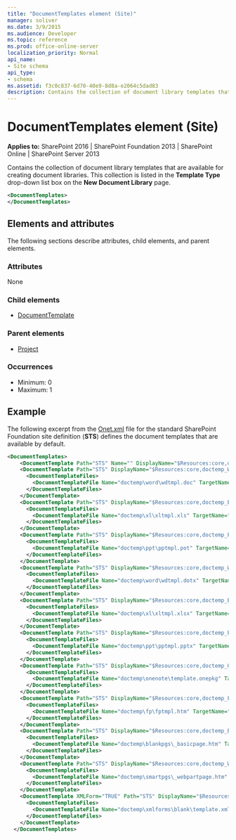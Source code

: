 ```yaml
---
title: "DocumentTemplates element (Site)"
manager: soliver
ms.date: 3/9/2015
ms.audience: Developer
ms.topic: reference
ms.prod: office-online-server
localization_priority: Normal
api_name:
- Site schema
api_type:
- schema
ms.assetid: f3c0c837-6d70-40e9-8d8a-e2064c5dad83
description: Contains the collection of document library templates that are available for creating document libraries. 
---
```


# DocumentTemplates element (Site)

**Applies to:** SharePoint 2016 | SharePoint Foundation 2013 | SharePoint Online | SharePoint Server 2013
  
Contains the collection of document library templates that are available for creating document libraries. This collection is listed in the **Template Type** drop-down list box on the **New Document Library** page. 
  
```XML
<DocumentTemplates>
</DocumentTemplates>
```

## Elements and attributes

The following sections describe attributes, child elements, and parent elements.

### Attributes

None
   
### Child elements

- [DocumentTemplate](documenttemplate-element-site.md)
   
### Parent elements

- [Project](project-element-site.md)
   
### Occurrences

- Minimum: 0
- Maximum: 1  
   
## Example

The following excerpt from the [Onet.xml](https://msdn.microsoft.com/library/b99d6657-d9ae-4135-a43c-c58cdfcdc6c1%28Office.15%29.aspx) file for the standard SharePoint Foundation site definition (**STS**) defines the document templates that are available by default.
  
```XML
<DocumentTemplates>
    <DocumentTemplate Path="STS" Name="" DisplayName="$Resources:core,doctemp_None;" Type="100" Default="FALSE" Description="$Resources:core,doctemp_None_Desc;" />
    <DocumentTemplate Path="STS" DisplayName="$Resources:core,doctemp_Word97;" Type="101" Description="$Resources:core,doctemp_Word97_Desc;">
      <DocumentTemplateFiles>
        <DocumentTemplateFile Name="doctemp\word\wdtmpl.doc" TargetName="Forms/template.doc" Default="TRUE" />
      </DocumentTemplateFiles>
    </DocumentTemplate>
    <DocumentTemplate Path="STS" DisplayName="$Resources:core,doctemp_Excel97;" Type="103" Description="$Resources:core,doctemp_Excel97_Desc;">
      <DocumentTemplateFiles>
        <DocumentTemplateFile Name="doctemp\xl\xltmpl.xls" TargetName="Forms/template.xls" Default="TRUE" />
      </DocumentTemplateFiles>
    </DocumentTemplate>
    <DocumentTemplate Path="STS" DisplayName="$Resources:core,doctemp_Powerpoint97;" Type="104" Description="$Resources:core,doctemp_Powerpoint97_Desc;">
      <DocumentTemplateFiles>
        <DocumentTemplateFile Name="doctemp\ppt\pptmpl.pot" TargetName="Forms/template.pot" Default="TRUE" />
      </DocumentTemplateFiles>
    </DocumentTemplate>
    <DocumentTemplate Path="STS" DisplayName="$Resources:core,doctemp_Word;" Type="121" Default="TRUE" Description="$Resources:core,doctemp_Word_Desc;">
      <DocumentTemplateFiles>
        <DocumentTemplateFile Name="doctemp\word\wdtmpl.dotx" TargetName="Forms/template.dotx" Default="TRUE" />
      </DocumentTemplateFiles>
    </DocumentTemplate>
    <DocumentTemplate Path="STS" DisplayName="$Resources:core,doctemp_Excel;" Type="122" Description="$Resources:core,doctemp_Excel_Desc;">
      <DocumentTemplateFiles>
        <DocumentTemplateFile Name="doctemp\xl\xltmpl.xlsx" TargetName="Forms/template.xlsx" Default="TRUE" />
      </DocumentTemplateFiles>
    </DocumentTemplate>
    <DocumentTemplate Path="STS" DisplayName="$Resources:core,doctemp_Powerpoint;" Type="123" Description="$Resources:core,doctemp_Powerpoint_Desc;">
      <DocumentTemplateFiles>
        <DocumentTemplateFile Name="doctemp\ppt\pptmpl.pptx" TargetName="Forms/template.pptx" Default="TRUE" />
      </DocumentTemplateFiles>
    </DocumentTemplate>
    <DocumentTemplate Path="STS" DisplayName="$Resources:core,doctemp_OneNote;" Type="111" Description="$Resources:core,doctemp_OneNote_Desc;">
      <DocumentTemplateFiles>
        <DocumentTemplateFile Name="doctemp\onenote\template.onepkg" TargetName="Forms/template.onepkg" Default="TRUE" />
      </DocumentTemplateFiles>
    </DocumentTemplate>
    <DocumentTemplate Path="STS" DisplayName="$Resources:core,doctemp_FP;" Type="102" Description="$Resources:core,doctemp_FP_Desc;">
      <DocumentTemplateFiles>
        <DocumentTemplateFile Name="doctemp\fp\fptmpl.htm" TargetName="Forms/template.htm" Default="TRUE" />
      </DocumentTemplateFiles>
    </DocumentTemplate>
    <DocumentTemplate Path="STS" DisplayName="$Resources:core,doctemp_BasicPage;" Type="105" Description="$Resources:core,doctemp_BasicPage_Desc;">
      <DocumentTemplateFiles>
        <DocumentTemplateFile Name="doctemp\blankpgs\_basicpage.htm" TargetName="Forms/_basicpage.htm" Default="TRUE" />
      </DocumentTemplateFiles>
    </DocumentTemplate>
    <DocumentTemplate Path="STS" DisplayName="$Resources:core,doctemp_WebPartPage;" Type="106" Description="$Resources:core,doctemp_WebPartPage_Desc;">
      <DocumentTemplateFiles>
        <DocumentTemplateFile Name="doctemp\smartpgs\_webpartpage.htm" TargetName="Forms/_webpartpage.htm" Default="TRUE" />
      </DocumentTemplateFiles>
    </DocumentTemplate>
    <DocumentTemplate XMLForm="TRUE" Path="STS" DisplayName="$Resources:core,doctemp_BlankForm;" Type="1000" Default="TRUE" Description="$Resources:core,doctemp_BlankForm_Desc;">
      <DocumentTemplateFiles>
        <DocumentTemplateFile Name="doctemp\xmlforms\blank\template.xml" TargetName="Forms/template.xml" Default="TRUE" />
      </DocumentTemplateFiles>
    </DocumentTemplate>
  </DocumentTemplates>
```


